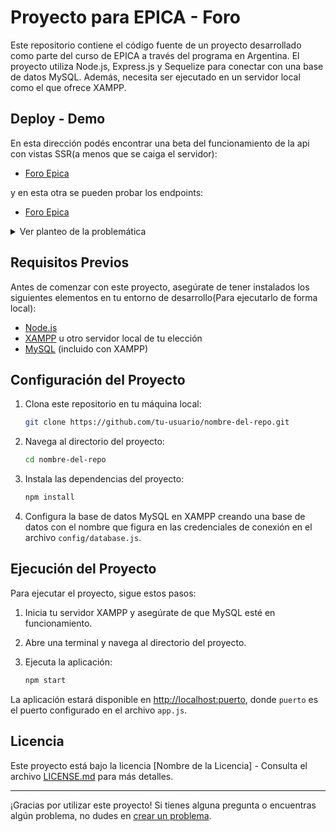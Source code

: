 
# Proyecto para EPICA - Foro 

Este repositorio contiene el código fuente de un proyecto desarrollado como parte del curso de EPICA a través del programa en Argentina. El proyecto utiliza Node.js, Express.js y Sequelize para conectar con una base de datos MySQL. Además, necesita ser ejecutado en un servidor local como el que ofrece XAMPP.

## Deploy - Demo
En esta dirección podés encontrar una beta del funcionamiento de la api con vistas SSR(a menos que se caiga el servidor):

- [Foro Epica](https://foro-epica.onrender.com/posts)

y en esta otra se pueden probar los endpoints:

- [Foro Epica](https://foro-epica.onrender.com/api/posts)

<details>
  <summary>Ver planteo de la problemática</summary>
  
  ### Creación de un Foro Personalizado para Publicar Contenido Multitemático
     * En un entorno individual y aislado, una persona busca tener la capacidad de crear y compartir publicaciones de temas variados en una página web personal. Cada publicación debe incluir un título descriptivo, contenido informativo, una fecha de creación y la opción de adjuntar el link de una imagen de internet para relacionarla con el contenido. En esta etapa del trabajo, no se requiere manejo de comentarios para las publicaciones.

    * Los estudiantes deben desarrollar un foro en el que esta persona pueda escribir y presentar sus publicaciones de manera atractiva. Esto implica el desarrollo de un formulario de creación de posts que permita ingresar el título y contenido del post, ingresar el enlance (URL) de una imagen de internet relevante y asignar la fecha de creación. Además, se espera que las imágenes se muestren de manera óptima y que el diseño general del foro sea responsivo, proporcionando una experiencia agradable en diferentes dispositivos.

    * La solución a esta problemática requerirá la utilización de tecnologías de programación web, como Node.js, EJS, MySQL y Sequelize. Para el Desarrollo de una interfaz intuitiva y funcional, es recomendable la implementación de Bootstrap lo cual asegurará un diseño responsivo y atractivo. Los estudiantes también tendrán la libertad de aplicar CSS personalizado si lo desean, lo que les permitirá ajustar el estilo y la apariencia del foro de acuerdo con los requisitos y preferencias de diseño. Así también tendrán que abordar cómo manejar la carga y visualización de imágenes, cómo guardar la información en una base de datos individual y cómo presentar las publicaciones en la página para lograr una experiencia efectiva y atractiva para el usuario.

    * Al resolver esta problemática, los estudiantes adquirirán habilidades esenciales en diseño de interfaces, manejo de bases de datos y programación web, permitiéndoles crear una solución personalizada para satisfacer las necesidades de esta persona en la publicación de contenido multitemático en su foro individual.

</details>

## Requisitos Previos

Antes de comenzar con este proyecto, asegúrate de tener instalados los siguientes elementos en tu entorno de desarrollo(Para ejecutarlo de forma local):

- [Node.js](https://nodejs.org/)
- [XAMPP](https://www.apachefriends.org/index.html) u otro servidor local de tu elección
- [MySQL](https://www.mysql.com/) (incluido con XAMPP)

## Configuración del Proyecto

1. Clona este repositorio en tu máquina local:

   ```bash
   git clone https://github.com/tu-usuario/nombre-del-repo.git
   ```

2. Navega al directorio del proyecto:

   ```bash
   cd nombre-del-repo
   ```

3. Instala las dependencias del proyecto:

   ```bash
   npm install
   ```

4. Configura la base de datos MySQL en XAMPP creando una base de datos con el nombre que figura en las credenciales de conexión en el archivo `config/database.js`.

## Ejecución del Proyecto

Para ejecutar el proyecto, sigue estos pasos:

1. Inicia tu servidor XAMPP y asegúrate de que MySQL esté en funcionamiento.

2. Abre una terminal y navega al directorio del proyecto.

3. Ejecuta la aplicación:

   ```bash
   npm start
   ```

La aplicación estará disponible en [http://localhost:puerto](http://localhost:puerto), donde `puerto` es el puerto configurado en el archivo `app.js`.


## Licencia

Este proyecto está bajo la licencia [Nombre de la Licencia] - Consulta el archivo [LICENSE.md](LICENSE.md) para más detalles.

---

¡Gracias por utilizar este proyecto! Si tienes alguna pregunta o encuentras algún problema, no dudes en [crear un problema](https://github.com/Kapee87/foroEpica/issues).
